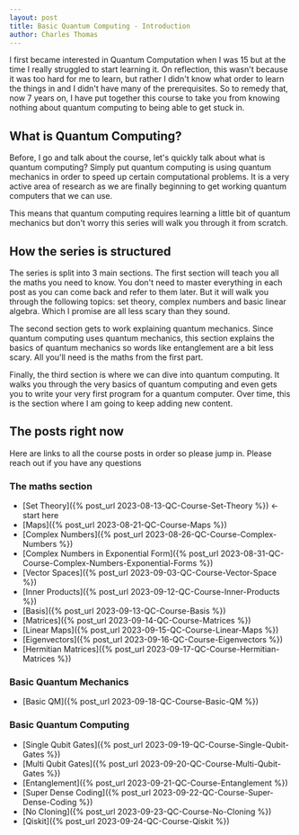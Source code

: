 ```yaml
---
layout: post
title: Basic Quantum Computing - Introduction
author: Charles Thomas
---
```


I first became interested in Quantum Computation when I was 15 but at the time I really struggled to start learning it. On reflection, this wasn't because it was too hard for me to learn, but rather I didn't know what order to learn the things in and I didn't have many of the prerequisites. So to remedy that, now 7 years on, I have put together this course to take you from knowing nothing about quantum computing to being able to get stuck in.

## What is Quantum Computing?
Before, I go and talk about the course, let's quickly talk about what is quantum computing? Simply put quantum computing is using quantum mechanics in order to speed up certain computational problems. It is a very active area of research as we are finally beginning to get working quantum computers that we can use.

This means that quantum computing requires learning a little bit of quantum mechanics but don't worry this series will walk you through it from scratch.

## How the series is structured

The series is split into 3 main sections. The first section will teach you all the maths you need to know. You don't need to master everything in each post as you can come back and refer to them later. But it will walk you through the following topics: set theory, complex numbers and basic linear algebra. Which I promise are all less scary than they sound. 

The second section gets to work explaining quantum mechanics. Since quantum computing uses quantum mechanics, this section explains the basics of quantum mechanics so words like entanglement are a bit less scary. All you'll need is the maths from the first part.

Finally, the third section is where we can dive into quantum computing. It walks you through the very basics of quantum computing and even gets you to write your very first program for a quantum computer. Over time, this is the section where I am going to keep adding new content.

## The posts right now
Here are links to all the course posts in order so please jump in. Please reach out if you have any questions

### The maths section
* [Set Theory]({% post_url 2023-08-13-QC-Course-Set-Theory %}) <- start here
* [Maps]({% post_url 2023-08-21-QC-Course-Maps %})
* [Complex Numbers]({% post_url 2023-08-26-QC-Course-Complex-Numbers %})
* [Complex Numbers in Exponential Form]({% post_url 2023-08-31-QC-Course-Complex-Numbers-Exponential-Forms %})
* [Vector Spaces]({% post_url 2023-09-03-QC-Course-Vector-Space %})
* [Inner Products]({% post_url 2023-09-12-QC-Course-Inner-Products %})
* [Basis]({% post_url 2023-09-13-QC-Course-Basis %})
* [Matrices]({% post_url 2023-09-14-QC-Course-Matrices %})
* [Linear Maps]({% post_url 2023-09-15-QC-Course-Linear-Maps %})
* [Eigenvectors]({% post_url 2023-09-16-QC-Course-Eigenvectors %})
* [Hermitian Matrices]({% post_url 2023-09-17-QC-Course-Hermitian-Matrices %})

### Basic Quantum Mechanics
* [Basic QM]({% post_url 2023-09-18-QC-Course-Basic-QM %})


### Basic Quantum Computing
* [Single Qubit Gates]({% post_url 2023-09-19-QC-Course-Single-Qubit-Gates %})
* [Multi Qubit Gates]({% post_url 2023-09-20-QC-Course-Multi-Qubit-Gates %})
* [Entanglement]({% post_url 2023-09-21-QC-Course-Entanglement %})
* [Super Dense Coding]({% post_url 2023-09-22-QC-Course-Super-Dense-Coding %})
* [No Cloning]({% post_url 2023-09-23-QC-Course-No-Cloning %})
* [Qiskit]({% post_url 2023-09-24-QC-Course-Qiskit %})